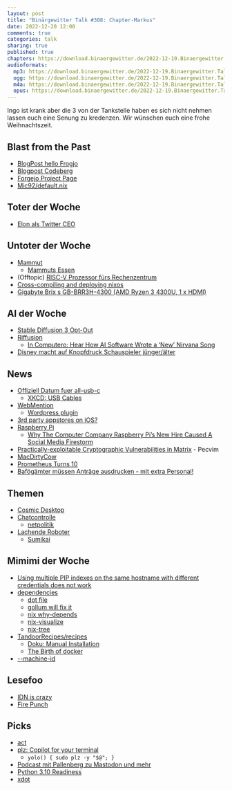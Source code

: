 ```yaml
---
layout: post
title: "Binärgewitter Talk #308: Chapter-Markus"
date: 2022-12-20 12:00
comments: true
categories: talk
sharing: true
published: true
chapters: https://download.binaergewitter.de/2022-12-19.Binaergewitter.Talk.308.chapters.txt
audioformats:
  mp3: https://download.binaergewitter.de/2022-12-19.Binaergewitter.Talk.308.mp3
  ogg: https://download.binaergewitter.de/2022-12-19.Binaergewitter.Talk.308.ogg
  m4a: https://download.binaergewitter.de/2022-12-19.Binaergewitter.Talk.308.m4a
  opus: https://download.binaergewitter.de/2022-12-19.Binaergewitter.Talk.308.opus
---
```

Ingo ist krank aber die 3 von der Tankstelle haben es sich nicht nehmen lassen euch eine Senung zu kredenzen.
Wir wünschen euch eine frohe Weihnachtszeit.

## Blast from the Past
- [BlogPost hello Frogjo]( https://forgejo.org/2022-12-15-hello-forgejo/ )
- [Blogpost Codeberg]( https://blog.codeberg.org/codeberg-launches-forgejo.html )
- [Forgejo Project Page]( https://codeberg.org/forgejo/forgejo )
- [Mic92/default.nix]( https://gist.github.com/Mic92/f3036714039b7aa379e0c94f08b35be2 )

## Toter der Woche
- [Elon als Twitter CEO]( https://twitter.com/elonmusk/status/1604617643973124097 )

## Untoter der Woche
- [Mammut]( https://www.heise.de/hintergrund/Dieser-Mann-will-das-Mammut-zurueckbringen-7165486.html )
  - [Mammuts Essen]( https://www.spektrum.de/news/verspeisten-gaeste-des-explorer-club-tatsaechlich-mammutfleisch/1398256 ) 
- (Offtopic) [RISC-V Prozessor fürs Rechenzentrum]( https://www.golem.de/news/ventana-veyron-risc-v-kommt-ins-rechenzentrum-2212-170460.html)
- [Cross-compiling and deploying nixos ]( https://blog.thalheim.io/2022/11/27/cross-compiling-and-deploying-nixos/ )
- [Gigabyte Brix s GB-BRR3H-4300 (AMD Ryzen 3 4300U, 1 x HDMI)]( https://www.digitec.ch/de/s1/product/gigabyte-brix-s-gb-brr3h-4300-amd-ryzen-3-4300u-1-x-hdmi-barebone-15655855 )

## AI der Woche
- [Stable Diffusion 3 Opt-Out]( https://arstechnica.com/information-technology/2022/12/stability-ai-plans-to-let-artists-opt-out-of-stable-diffusion-3-image-training/ )
- [Riffusion]( https://www.riffusion.com/about )
  * [In Computero: Hear How AI Software Wrote a ‘New’ Nirvana Song]( https://www.rollingstone.com/music/music-features/nirvana-kurt-cobain-ai-song-1146444/ )
- [Disney macht auf Knopfdruck Schauspieler jünger/älter]( https://gizmodo.com/disney-ai-art-vfx-visual-effects-de-age-younger-older-1849835548 )

## News
- [Offiziell Datum fuer all-usb-c]( https://www.appgefahren.de/ab-28-dezember-2024-kabelgebundenes-laden-fuer-smartphones-nur-noch-mit-usb-c-329020.html )
  - [XKCD: USB Cables]( https://xkcd.com/1892/ )
- [WebMention]( https://www.w3.org/TR/webmention/ )
  - [Wordpress plugin]( https://wordpress.org/plugins/webmention/ )
- [3rd party appstores on iOS?]( https://www.bloomberg.com/news/articles/2022-12-13/will-apple-allow-users-to-install-third-party-app-stores-sideload-in-europe)
- [Raspberry Pi]( https://mastodon.social/@LambdaCalculus@hackers.town/109479594327604763 )
  * [Why The Computer Company Raspberry Pi’s New Hire Caused A Social Media Firestorm](https://www.buzzfeednews.com/article/chrisstokelwalker/raspberry-pi-hired-ex-cop-mastodon-controversy)
- [Practically-exploitable Cryptographic Vulnerabilities in Matrix]( https://nebuchadnezzar-megolm.github.io/ ) - Pecvim
- [MacDirtyCow]( https://github.com/zhuowei/MacDirtyCowDemo )
- [Prometheus Turns 10]( https://promlabs.com/blog/2022/11/24/prometheus-turns-10 )
- [Bafögämter müssen Anträge ausdrucken - mit extra Personal!]( https://www.spiegel.de/panorama/bildung/bafoeg-aemter-muessen-antraege-ausdrucken-teils-mit-extra-personal-a-1546979e-be25-4605-aad3-2121a6d44cae )

## Themen
- [Cosmic Desktop]( https://www.michlfranken.de/cosmic-desktop-auf-rust-basis-system76-mit-leckerbissen/ )
- [Chatcontrolle]( https://www.ccc.de/de/updates/2022/chatkontrolle-fdp )
  * [netpolitik]( https://netzpolitik.org/2022/positionspapier-zu-chatkontrolle-innenministerin-faeser-will-koalitionsvertrag-brechen/ )
- [Lachende Roboter]( https://www.tagesschau.de/wissen/technologie/empathischer-roboter-lachen-erica-101.html )
  * [Sumikai]( https://sumikai.com/nachrichten-aus-japan/gesundheit-wissenschaft/universitaet-kyoto-stellt-lachenden-roboter-vor-315733/)

## Mimimi der Woche
- [Using multiple PIP indexes on the same hostname with different credentials does not work]( https://github.com/pypa/pip/issues/10902#issuecomment-1327148673 )
- [dependencies]( https://mastodon.social/@makefu@jit.social/109535126518313378 )
  * [dot file]( https://github.com/freebsd/poudriere/issues/421 )
  * [gollum will fix it]( https://github.com/gollum/gollum/issues/1909#issuecomment-1357248391 )
  * [nix why-depends]( https://github.com/NixOS/nix/blob/master/src/nix/why-depends.md )
  * [nix-visualize]( https://github.com/craigmbooth/nix-visualize )
  * [nix-tree]( https://github.com/utdemir/nix-tree )
- [TandoorRecipes/recipes]( https://github.com/TandoorRecipes/recipes )
  - [Doku: Manual Installation]( https://docs.tandoor.dev/install/manual/ )
  - [The Birth of docker]( https://miro.medium.com/max/882/1*Ibnwjo9LtUFxRY1MZgOcvg.png )
- [--machine-id]( https://bugs.launchpad.net/cloud-init/+bug/1999680 )

## Lesefoo
- [IDN is crazy]( https://daniel.haxx.se/blog/2022/12/14/idn-is-crazy/ )
- [Fire Punch]( https://myanimelist.net/manga/98270/Fire_Punch )

## Picks
- [act]( https://github.com/nektos/act )
- [plz: Copilot for your terminal]( https://github.com/m1guelpf/plz-cli )
  - `yolo() { sudo plz -y "$@"; }`
- [Podcast mit Pallenberg zu Mastodon und mehr]( https://cogneon.de/2022/12/14/loa101-keine-mastodon-101-mit-sascha-pallenberg/)
- [Python 3.10 Readiness]( https://pyreadiness.org/3.10/ )
- [xdot](https://pypi.org/project/xdot/)

